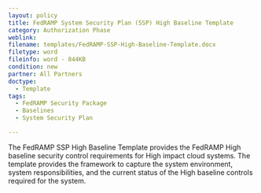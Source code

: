 ```yaml
---
layout: policy   
title: FedRAMP System Security Plan (SSP) High Baseline Template
category: Authorization Phase
weblink:
filename: templates/FedRAMP-SSP-High-Baseline-Template.docx
filetype: word
fileinfo: word - 844KB
condition: new
partner: All Partners
doctype:
  - Template
tags:
  - FedRAMP Security Package
  - Baselines
  - System Security Plan

---
```

The FedRAMP SSP High Baseline Template provides the FedRAMP High baseline security control requirements for High impact cloud systems. The template provides the framework to capture the system environment, system responsibilities, and the current status of the High baseline controls required for the system.

